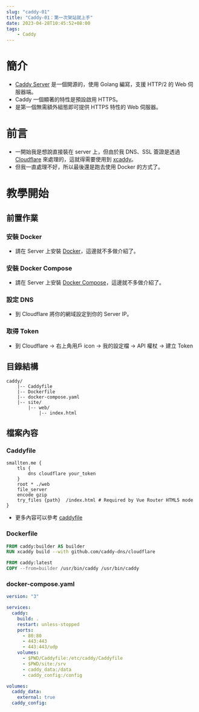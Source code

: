 ```yaml
---
slug: "caddy-01"
title: "Caddy-01：第一次架站就上手"
date: 2023-04-28T10:45:52+08:00
tags:
    - Caddy
---
```

# 簡介
- [Caddy Server](https://caddyserver.com) 是一個開源的，使用 Golang 編寫，支援 HTTP/2 的 Web 伺服器端。
- Caddy 一個顯著的特性是預設啟用 HTTPS。
- 是第一個無需額外組態即可提供 HTTPS 特性的 Web 伺服器。

# 前言
- 一開始我是想說直接裝在 server 上，但由於我 DNS、SSL 簽證是透過 [Cloudflare](https://www.cloudflare.com/zh-tw/) 來處理的，這就得需要使用到 [xcaddy](https://github.com/caddyserver/xcaddy)。
- 但我一直處理不好，所以最後還是跑去使用 Docker 的方式了。

# 教學開始
## 前置作業
### 安裝 Docker
- 請在 Server 上安裝 [Docker](https://www.docker.com)，這邊就不多做介紹了。
### 安裝 Docker Compose
- 請在 Server 上安裝 [Docker Compose](https://docs.docker.com/compose/install/)，這邊就不多做介紹了。
### 設定 DNS
- 到 Cloudflare 將你的網域設定到你的 Server IP。
### 取得 Token
- 到 Cloudflare -> 右上角用戶 icon -> 我的設定檔 -> API 權杖 -> 建立 Token

## 目錄結構
```
caddy/
    |-- Caddyfile
    |-- Dockerfile
    |-- docker-compose.yaml
    |-- site/
        |-- web/
            |-- index.html
```
## 檔案內容
### Caddyfile
```caddyfile
smallten.me {
    tls {
        dns cloudflare your_token
    }
    root * ./web
    file_server
    encode gzip
    try_files {path}  /index.html # Required by Vue Router HTML5 mode
}
```
- 更多內容可以參考 [caddyfile](https://caddyserver.com/docs/caddyfile)
### Dockerfile
```dockerfile
FROM caddy:builder AS builder
RUN xcaddy build --with github.com/caddy-dns/cloudflare

FROM caddy:latest
COPY --from=builder /usr/bin/caddy /usr/bin/caddy
```
### docker-compose.yaml
```yaml
version: "3"

services:
  caddy:
    build: .
    restart: unless-stopped
    ports:
      - 80:80
      - 443:443
      - 443:443/udp
    volumes:
      - $PWD/Caddyfile:/etc/caddy/Caddyfile
      - $PWD/site:/srv
      - caddy_data:/data
      - caddy_config:/config

volumes:
  caddy_data:
    external: true
  caddy_config:
```
